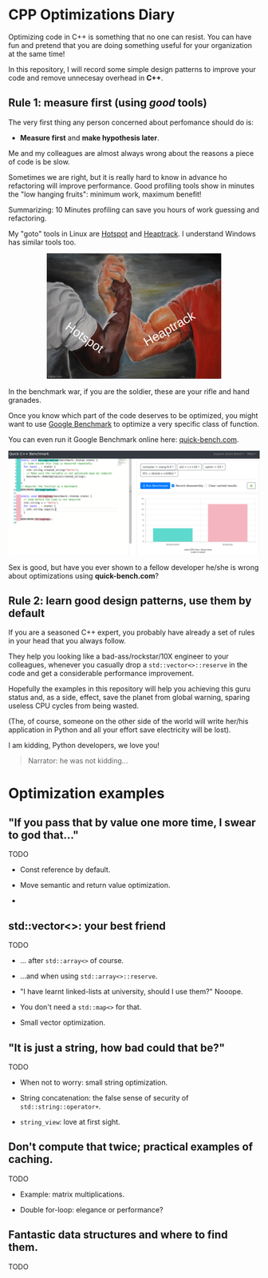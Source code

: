 # CPP Optimizations Diary

Optimizing code in C++ is something that no one can resist. You can have fun
and pretend  that you are doing something useful for your organization at the same time!

In this repository, I will record some simple design patterns to improve your code 
and remove unnecesay overhead in **C++**.

## Rule 1: measure first (using _good_ tools)

The very first thing any person concerned about perfomance should do is:
 
- **Measure first** and **make hypothesis later**.

Me and my colleagues are almost always wrong about the reasons a piece of code is
be slow. 

Sometimes we are right, but it is really hard to know in advance ho refactoring will
improve performance. Good profiling tools show in minutes the "low hanging fruits": minimum work, maximum benefit!

Summarizing: 10 Minutes profiling can save you hours of work guessing and refactoring.

My "goto" tools in Linux are [Hotspot](https://github.com/KDAB/hotspot) and 
[Heaptrack](https://github.com/KDE/heaptrack). I understand Windows has similar
tools too.

<p align="center"><img src="images/hotspot_heaptrack.jpg" width="350"></p>

In the benchmark war, if you are the soldier, these are your rifle and hand granades.

Once you know which part of the code deserves to be optimized, you might want to use
[Google Benchmark](https://github.com/google/benchmark) to optimize a very specific
class of function.

You can even run it Google Benchmark online here: [quick-bench.com](http://quick-bench.com/G7B2w0xPUWgOVvuzI7unES6cU4w).

![quick-bench](images/quick-bench.png)

Sex is good, but have you ever shown to a fellow developer he/she is wrong about optimizations
using **quick-bench.com**?

## Rule 2: learn good design patterns, use them by default

If you are a seasoned C++ expert, you probably have already a set of rules in your head
that you always follow.

They help you looking like a bad-ass/rockstar/10X engineer to your colleagues, 
whenever you casually drop a 
`std::vector<>::reserve` in the code and get a considerable performance improvement.

Hopefully the examples in this repository will help you achieving this guru status
and, as a side, effect, save the planet from global warning, sparing useless CPU
cycles from  being wasted.

(The, of course, someone on the other side of the world will write her/his 
application in Python and all your effort save electricity will be lost).

I am kidding, Python developers, we love you!

> Narrator: he was not kidding...

# Optimization examples

## "If you pass that by value one more time, I swear to god that..."

TODO

- Const reference by default.

- Move semantic and return value optimization.

- 

## std::vector<>: your best friend

TODO

- ... after `std::array<>` of course.

- ...and when using `std::array<>::reserve`.

- "I have learnt linked-lists at university, should I use them?" Nooope.

- You don't need a `std::map<>` for that.

- Small vector optimization.


## "It is just a string, how bad could that be?"

TODO

- When not to worry: small string optimization.

- String concatenation: the false sense of security of `std::string::operator+`.

- `string_view`: love at first sight.

## Don't compute that twice; practical examples of caching.

TODO

- Example: matrix multiplications.

- Double for-loop: elegance or performance?

## Fantastic data structures and where to find them.

TODO

